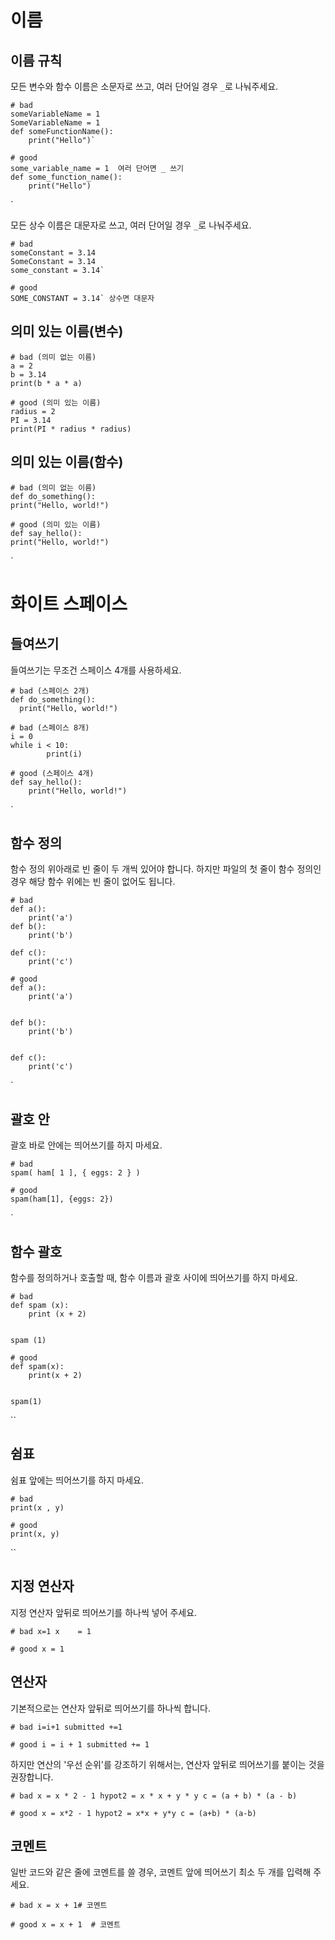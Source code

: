 
# 이름

## 이름 규칙

모든 변수와 함수 이름은 소문자로 쓰고, 여러 단어일 경우 `_`로 나눠주세요.
```
# bad 
someVariableName = 1 
SomeVariableName = 1  
def someFunctionName():    
	print("Hello")`

# good
some_variable_name = 1  여러 단어면 _ 쓰기
def some_function_name():   
	print("Hello")
```
`

모든 상수 이름은 대문자로 쓰고, 여러 단어일 경우 `_`로 나눠주세요.

```
# bad
someConstant = 3.14 
SomeConstant = 3.14 
some_constant = 3.14`

# good
SOME_CONSTANT = 3.14` 상수면 대문자
```

## 의미 있는 이름(변수)
```
# bad (의미 없는 이름) 
a = 2 
b = 3.14 
print(b * a * a)

# good (의미 있는 이름)
radius = 2
PI = 3.14
print(PI * radius * radius)

```

## 의미 있는 이름(함수)
```
# bad (의미 없는 이름)
def do_something(): 
print("Hello, world!")

# good (의미 있는 이름)
def say_hello():  
print("Hello, world!")
```
`

# 화이트 스페이스

## 들여쓰기

들여쓰기는 무조건 스페이스 4개를 사용하세요.
```
# bad (스페이스 2개)
def do_something():
  print("Hello, world!")

# bad (스페이스 8개)
i = 0 
while i < 10:
		print(i)

# good (스페이스 4개)
def say_hello():
    print("Hello, world!")
```
`

## 함수 정의

함수 정의 위아래로 빈 줄이 두 개씩 있어야 합니다. 하지만 파일의 첫 줄이 함수 정의인 경우 해당 함수 위에는 빈 줄이 없어도 됩니다.
```
# bad 
def a():  
	print('a') 
def b():   
	print('b')  
	
def c():   
	print('c')

# good
def a():  
	print('a') 


def b():  
	print('b') 


def c():  
	print('c')
```
`

## 괄호 안

괄호 바로 안에는 띄어쓰기를 하지 마세요.
```
# bad 
spam( ham[ 1 ], { eggs: 2 } )

# good 
spam(ham[1], {eggs: 2})
```
`

## 함수 괄호

함수를 정의하거나 호출할 때, 함수 이름과 괄호 사이에 띄어쓰기를 하지 마세요.
```
# bad 
def spam (x):  
	print (x + 2) 


spam (1)

# good 
def spam(x):  
	print(x + 2) 

	
spam(1)
```
``

## 쉼표

쉼표 앞에는 띄어쓰기를 하지 마세요.
```
# bad 
print(x , y)

# good 
print(x, y)
```
``

## 지정 연산자

지정 연산자 앞뒤로 띄어쓰기를 하나씩 넣어 주세요.

`# bad x=1 x    = 1`

`# good x = 1`

## 연산자

기본적으로는 연산자 앞뒤로 띄어쓰기를 하나씩 합니다.

`# bad i=i+1 submitted +=1`

`# good i = i + 1 submitted += 1`

하지만 연산의 '우선 순위'를 강조하기 위해서는, 연산자 앞뒤로 띄어쓰기를 붙이는 것을 권장합니다.

`# bad x = x * 2 - 1 hypot2 = x * x + y * y c = (a + b) * (a - b)`

`# good x = x*2 - 1 hypot2 = x*x + y*y c = (a+b) * (a-b)`

## 코멘트

일반 코드와 같은 줄에 코멘트를 쓸 경우, 코멘트 앞에 띄어쓰기 최소 두 개를 입력해 주세요.

`# bad x = x + 1# 코멘트`

`# good x = x + 1  # 코멘트`